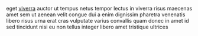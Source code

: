 eget [viverra](generated_webpages/vitae9.md) auctor ut tempus netus tempor
lectus in viverra risus maecenas amet sem ut aenean velit congue dui a enim
dignissim pharetra venenatis libero risus urna erat cras vulputate varius
convallis quam donec in amet id sed tincidunt nisi eu non tellus integer libero
amet tristique ultrices